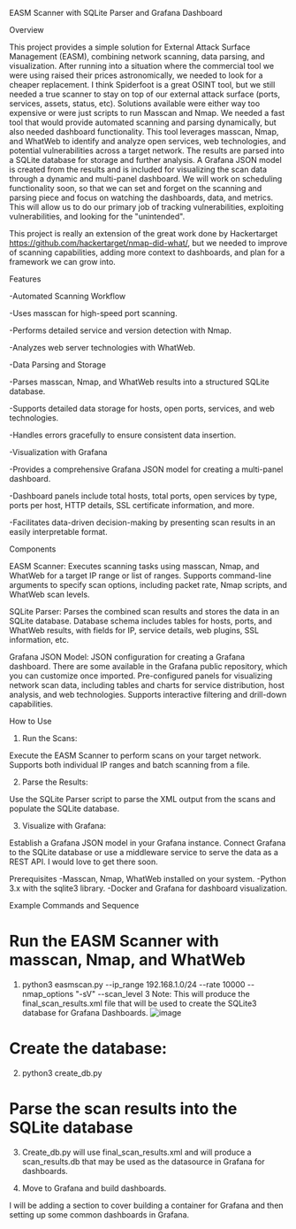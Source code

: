 EASM Scanner with SQLite Parser and Grafana Dashboard

Overview

This project provides a simple solution for External Attack Surface Management (EASM), combining network scanning, data parsing, and visualization. After running into a situation where the commercial tool we were using raised their prices astronomically, we needed to look for a cheaper replacement. I think Spiderfoot is a great OSINT tool, but we still needed a true scanner to stay on top of our external attack surface (ports, services, assets, status, etc). Solutions available were either way too expensive or were just scripts to run Masscan and Nmap. We needed a fast tool that would provide automated scanning and parsing dynamically, but also needed dashboard functionality. This tool leverages masscan, Nmap, and WhatWeb to identify and analyze open services, web technologies, and potential vulnerabilities across a target network. The results are parsed into a SQLite database for storage and further analysis. A Grafana JSON model is created from the results and is included for visualizing the scan data through a dynamic and multi-panel dashboard. We will work on scheduling functionality soon, so that we can set and forget on the scanning and parsing piece and focus on watching the dashboards, data, and metrics. This will allow us to do our primary job of tracking vulnerabilities, exploiting vulnerabilities, and looking for the "unintended".

This project is really an extension of the great work done by Hackertarget https://github.com/hackertarget/nmap-did-what/, but we needed to improve of scanning capabilities, adding more context to dashboards, and plan for a framework we can grow into.

Features

-Automated Scanning Workflow

-Uses masscan for high-speed port scanning.

-Performs detailed service and version detection with Nmap.

-Analyzes web server technologies with WhatWeb.

-Data Parsing and Storage

-Parses masscan, Nmap, and WhatWeb results into a structured SQLite database.

-Supports detailed data storage for hosts, open ports, services, and web technologies.

-Handles errors gracefully to ensure consistent data insertion.

-Visualization with Grafana

-Provides a comprehensive Grafana JSON model for creating a multi-panel dashboard.

-Dashboard panels include total hosts, total ports, open services by type, ports per host, HTTP details, SSL certificate information, and more.

-Facilitates data-driven decision-making by presenting scan results in an easily interpretable format.

Components

EASM Scanner:
Executes scanning tasks using masscan, Nmap, and WhatWeb for a target IP range or list of ranges.
Supports command-line arguments to specify scan options, including packet rate, Nmap scripts, and WhatWeb scan levels.

SQLite Parser:
Parses the combined scan results and stores the data in an SQLite database.
Database schema includes tables for hosts, ports, and WhatWeb results, with fields for IP, service details, web plugins, SSL information, etc.

Grafana JSON Model:
JSON configuration for creating a Grafana dashboard. There are some available in the Grafana public repository, which you can customize once imported.
Pre-configured panels for visualizing network scan data, including tables and charts for service distribution, host analysis, and web technologies.
Supports interactive filtering and drill-down capabilities.

How to Use

1. Run the Scans:

Execute the EASM Scanner to perform scans on your target network.
Supports both individual IP ranges and batch scanning from a file.

2. Parse the Results:

Use the SQLite Parser script to parse the XML output from the scans and populate the SQLite database. 

3. Visualize with Grafana:

Establish a Grafana JSON model in your Grafana instance.
Connect Grafana to the SQLite database or use a middleware service to serve the data as a REST API. I would love to get there soon.

Prerequisites
-Masscan, Nmap, WhatWeb installed on your system.
-Python 3.x with the sqlite3 library.
-Docker and Grafana for dashboard visualization.

Example Commands and Sequence

# Run the EASM Scanner with masscan, Nmap, and WhatWeb
1. python3 easmscan.py --ip_range 192.168.1.0/24 --rate 10000 --nmap_options "-sV" --scan_level 3
Note: This will produce the final_scan_results.xml file that will be used to create the SQLite3 database for Grafana Dashboards.
![image](https://github.com/user-attachments/assets/8244884d-3d11-4367-a085-6112be42ae8d)

# Create the database:
2. python3 create_db.py

# Parse the scan results into the SQLite database
3. Create_db.py will use final_scan_results.xml and will produce a scan_results.db that may be used as the datasource in Grafana for dashboards.

4. Move to Grafana and build dashboards.


I will be adding a section to cover building a container for Grafana and then setting up some common dashboards in Grafana.
